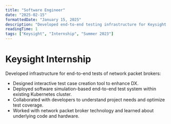 ```yaml
---
title: "Software Engineer"
date: "2025-02-15"
formattedDate: "January 15, 2025"
description: "Developed end-to-end testing infrastructure for Keysight network packet brokers."
readingTime: 1
tags: ["Keysight", "Internship", "Summer 2023"]
---
```


# Keysight Internship

Developed infrastructure for end-to-end tests of network packet brokers:

- Designed interactive test case creation tool to enhance DX.
- Deployed software simulation-based end-to-end test system within existing Kubernetes cluster.
- Collaborated with developers to understand project needs and optimize test coverage.
- Worked with network packet broker technology and learned about underlying code and hardware.
